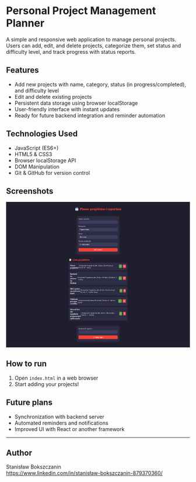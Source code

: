 # Personal Project Management Planner

A simple and responsive web application to manage personal projects. Users can add, edit, and delete projects, categorize them, set status and difficulty level, and track progress with status reports.

## Features

- Add new projects with name, category, status (in progress/completed), and difficulty level  
- Edit and delete existing projects  
- Persistent data storage using browser localStorage  
- User-friendly interface with instant updates  
- Ready for future backend integration and reminder automation  

## Technologies Used

- JavaScript (ES6+)  
- HTML5 & CSS3  
- Browser localStorage API  
- DOM Manipulation  
- Git & GitHub for version control  

## Screenshots

![Main view](./Planer.png)  

## How to run

1. Open `index.html` in a web browser  
2. Start adding your projects!

## Future plans

- Synchronization with backend server  
- Automated reminders and notifications  
- Improved UI with React or another framework  

---

## Author

Stanisław Bokszczanin  
https://www.linkedin.com/in/stanisław-bokszczanin-879370360/
